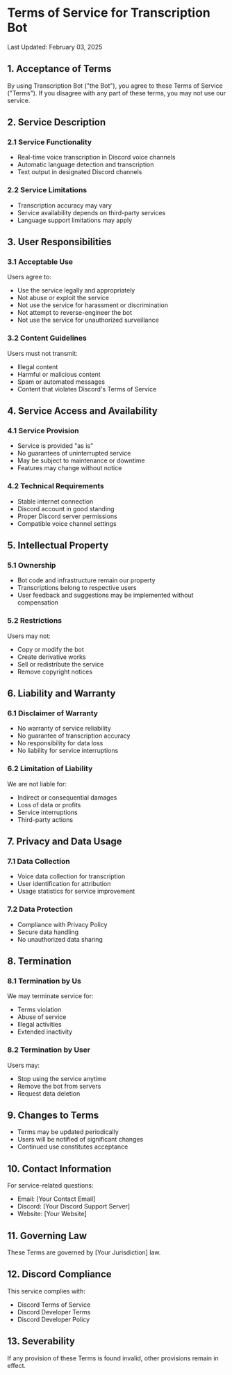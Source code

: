 # Terms of Service for Transcription Bot

Last Updated: February 03, 2025

## 1. Acceptance of Terms

By using Transcription Bot ("the Bot"), you agree to these Terms of Service ("Terms"). If you disagree with any part of these terms, you may not use our service.

## 2. Service Description

### 2.1 Service Functionality
- Real-time voice transcription in Discord voice channels
- Automatic language detection and transcription
- Text output in designated Discord channels

### 2.2 Service Limitations
- Transcription accuracy may vary
- Service availability depends on third-party services
- Language support limitations may apply

## 3. User Responsibilities

### 3.1 Acceptable Use
Users agree to:
- Use the service legally and appropriately
- Not abuse or exploit the service
- Not use the service for harassment or discrimination
- Not attempt to reverse-engineer the bot
- Not use the service for unauthorized surveillance

### 3.2 Content Guidelines
Users must not transmit:
- Illegal content
- Harmful or malicious content
- Spam or automated messages
- Content that violates Discord's Terms of Service

## 4. Service Access and Availability

### 4.1 Service Provision
- Service is provided "as is"
- No guarantees of uninterrupted service
- May be subject to maintenance or downtime
- Features may change without notice

### 4.2 Technical Requirements
- Stable internet connection
- Discord account in good standing
- Proper Discord server permissions
- Compatible voice channel settings

## 5. Intellectual Property

### 5.1 Ownership
- Bot code and infrastructure remain our property
- Transcriptions belong to respective users
- User feedback and suggestions may be implemented without compensation

### 5.2 Restrictions
Users may not:
- Copy or modify the bot
- Create derivative works
- Sell or redistribute the service
- Remove copyright notices

## 6. Liability and Warranty

### 6.1 Disclaimer of Warranty
- No warranty of service reliability
- No guarantee of transcription accuracy
- No responsibility for data loss
- No liability for service interruptions

### 6.2 Limitation of Liability
We are not liable for:
- Indirect or consequential damages
- Loss of data or profits
- Service interruptions
- Third-party actions

## 7. Privacy and Data Usage

### 7.1 Data Collection
- Voice data collection for transcription
- User identification for attribution
- Usage statistics for service improvement

### 7.2 Data Protection
- Compliance with Privacy Policy
- Secure data handling
- No unauthorized data sharing

## 8. Termination

### 8.1 Termination by Us
We may terminate service for:
- Terms violation
- Abuse of service
- Illegal activities
- Extended inactivity

### 8.2 Termination by User
Users may:
- Stop using the service anytime
- Remove the bot from servers
- Request data deletion

## 9. Changes to Terms

- Terms may be updated periodically
- Users will be notified of significant changes
- Continued use constitutes acceptance

## 10. Contact Information

For service-related questions:
- Email: [Your Contact Email]
- Discord: [Your Discord Support Server]
- Website: [Your Website]

## 11. Governing Law

These Terms are governed by [Your Jurisdiction] law.

## 12. Discord Compliance

This service complies with:
- Discord Terms of Service
- Discord Developer Terms
- Discord Developer Policy

## 13. Severability

If any provision of these Terms is found invalid, other provisions remain in effect.